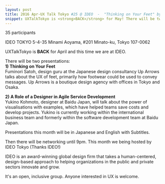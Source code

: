 ```yaml
---
layout: post
title: 2016 Apr-UX Talk Tokyo #25 @ IDEO  -  "Thinking on Your Feet" by Fuminori Satoh and "A Role of a Designer in Agile" by Yukino Kohmoto
snippet: UXTalkTokyo is <strong>BACK</strong> for May! There will be two presentations - <br> <strong>1) -
---
```

35 participants

IDEO TOKYO 5-4-35 Minami Aoyama, #201 Minato-ku, Tokyo 107-0062

UXTalkTokyo is <strong>BACK</strong> for April and this time we are at IDEO.

There will be two presentations:<br>
<strong>1) Thinking on Your Feet</strong><br>
Fuminori Satoh, design guru at the Japanese design consultancy Up Arrows talks about the UX of feet, primarily how footwear could be used to convey messages. Up Arrows is a boutique design agency with offices in Tokyo and Osaka. 

<strong>2) A Role of a Designer in Agile Service Development</strong><br>
Yukino Kohmoto, designer at Baidu Japan, will talk about the power of visualisations with examples, which have helped teams save costs and develop projects. Yukino is currently working within the international business team and formerly within the software development team at Baidu Japan.  

Presentations this month will be in Japanese and English with Subtitles.

Then there will be networking until 9pm. This month we being hosted by IDEO Tokyo (Thanks IDEO!) 

IDEO is an award-winning global design firm that takes a human-centered, design-based approach to helping organizations in the public and private sectors innovate and grow.

It's an open, inclusive group. Anyone interested in UX is welcome.

